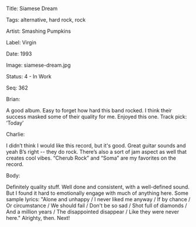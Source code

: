 Title:  Siamese Dream

Tags:   alternative, hard rock, rock

Artist: Smashing Pumpkins

Label:  Virgin

Date:   1993

Image:  siamese-dream.jpg

Status: 4 - In Work

Seq:    362

Brian: 

A good album. Easy to forget how hard this band rocked. I think their success masked some of their quality for me. Enjoyed this one. Track pick: ‘Today’


Charlie: 

I didn’t think I would like this record, but it's good. Great guitar sounds and yeah B’s right --  they do rock. There’s also a sort of jam aspect as well that creates cool vibes.  “Cherub Rock” and “Soma” are my favorites on the record. 

Body: 

Definitely quality stuff. Well done and consistent, with a well-defined sound. But I found it hard to emotionally engage with much of anything here. Some sample lyrics: "Alone and unhappy / I never liked me anyway / If by chance / Or circumstance / We should fail / Don't be so sad / Shot full of diamonds / And a million years / The disappointed disappear / Like they were never here." Alrighty, then. Next!
